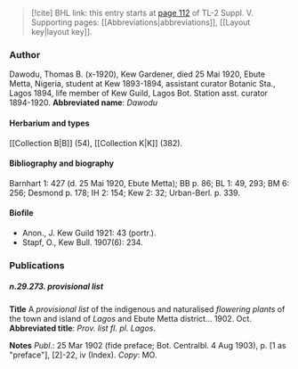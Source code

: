 > [!cite] BHL link: this entry starts at [page 112](https://www.biodiversitylibrary.org/page/33259158) of TL-2 Suppl. V.
> Supporting pages: [[Abbreviations|abbreviations]], [[Layout key|layout key]].

### Author

Dawodu, Thomas B. (x-1920), Kew Gardener, died 25 Mai 1920, Ebute Metta, Nigeria, student at Kew 1893-1894, assistant curator Botanic Sta., Lagos 1894, life member of Kew Guild, Lagos Bot. Station asst. curator 1894-1920. 
**Abbreviated name**: *Dawodu*

#### Herbarium and types

[[Collection B|B]] (54), [[Collection K|K]] (382).

#### Bibliography and biography

Barnhart 1: 427 (d. 25 Mai 1920, Ebute Metta); BB p. 86; BL 1: 49, 293; BM 6: 256; Desmond p. 178; IH 2: 154; Kew 2: 32; Urban-Berl. p. 339.

#### Biofile

- Anon., J. Kew Guild 1921: 43 (portr.).
- Stapf, O., Kew Bull. 1907(6): 234.

### Publications

##### n.29.273. provisional list

**Title**
A *provisional list* of the indigenous and naturalised *flowering plants* of the town and island of *Lagos* and Ebute Metta district... 1902. Oct.
**Abbreviated title**: *Prov. list fl. pl. Lagos*.

**Notes**
*Publ*.: 25 Mar 1902 (fide preface; Bot. Centralbl. 4 Aug 1903), p. \[1 as "preface"\], \[2\]-22, iv (Index). *Copy*: MO.

